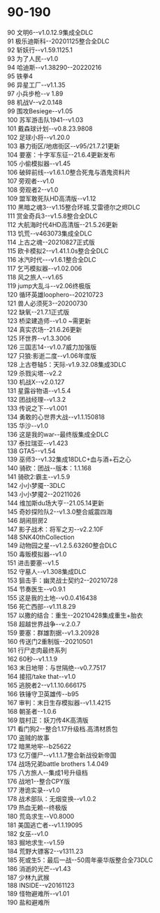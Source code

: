 # 90-190
90	文明6--v1.0.12.9集成全DLC<br> 
91	极乐迪斯科--20201125整合全DLC<br> 
92	斩妖行--v1.59.1125.1<br> 
93	为了人民--v1.0<br> 
94	哈迪斯--v1.38290--20220216<br> 
95	铁拳4<br> 
96	异星工厂--v1.1.35<br> 
97	小兵步枪--v 1.89<br> 
98	机战V--v2.0.148<br> 
99	围攻Besiege--v1.05<br> 
100	苏军游击队1941--v1.03<br> 
101	戴森球计划--v0.8.23.9808<br> 
102	足球小将--v1.20.0<br> 
103	暴力街区/地痞街区--v95/21.7.21更新<br> 
104	要塞：十字军东征--21.6.4更新发布<br> 
105	小偷模拟器--v1.45<br> 
106	破碎前线--v1.6.1.0整合死鬼与酒鬼资料片<br> 
107	旁观者--v1.0<br> 
108	旁观者2--v1.0<br> 
109	盟军敢死队HD高清版--v1.12<br> 
110 黑暗之魂3--v1.15整合环城.艾雷德尔之烬DLC<br> 
111	赏金奇兵3--v1.5.8整合全DLC<br> 
112	大航海时代4HD高清版--21.5.26更新<br> 
113	饥荒--v463073集成全DLC<br> 
114	上古之魂--20210827正式版<br> 
115	欧卡模拟2--v1.41.1.0s整合全DLC<br> 
116	冰汽时代---v1.6.1整合全DLC<br> 
117	乞丐模拟器--v1.02.006<br> 
118	风之旅人--v1.65<br> 
119	jump大乱斗--v2.06终极版<br> 
120	循环英雄loophero--20210723<br> 
121	兽人必须死3--20200730<br> 
122	缺氧--21.7.1正式版<br> 
123	桥梁建造师--v1.0 ~需更新<br> 
124	真实农场--21.6.26更新<br> 
125	环世界--v1.3.3006<br> 
126	三国志14--v1.0.7威力加强版<br> 
127 只狼:影逝二度--v1.06年度版<br> 
128	上古卷轴5：天际-v1.9.32.08集成3DLC<br> 
129	杀戮尖塔--v2.2<br> 
130	机战X--v2.0.127<br> 
131	星露谷物语--v1.5.4<br> 
132	团战经理--v1.3.2<br> 
133	传说之下--v1.001<br> 
134	勇敢的心世界大战--v1.1.150818<br> 
135	华沙--v1.0<br> 
136	这是我的war--最终版集成全DLC<br> 
137	泰拉瑞亚--v1.423<br> 
138 GTA5--v1.54<br> 
139 巫师3--v1.32集成18DLC+血与酒+石之心<br> 
140	骑砍：团战--版本：1.1.168<br> 
141 骑砍2:霸主--v1.5.9<br> 
142	小小梦魇--3DLC<br> 
143	小小梦魇2--20211026<br> 
144	维加斯du场大亨--21.05.14更新<br> 
145	奇妙探险队2--v1.3.0整合威震四海<br> 
146	胡闹厨房2<br> 
147	影子战术：将军之刃--v2.2.10F<br> 
148	SNK40thCollection<br> 
149	动物园之星--v1.2.5.63260整合DLC<br> 
150	毒贩模拟器--v1.0<br> 
151	进击要塞--v1.5<br> 
152	守墓人--v1.308集成DLC<br> 
153	狙击手：幽灵战士契约2--20210728<br> 
154	节奏医生--v0.9.1<br> 
155	这是我的土地--v0.0.416438<br> 
156	死亡西部--v1.11.8.29<br> 
157	以撒的结合：重生--20210428集成重生+胎衣<br> 
158	超越世界战争--v.2.0.7<br> 
159	要塞：群雄割据--v1.3.20928<br> 
160	传送门2重制版--20210501<br> 
161	行尸走肉最终系列<br> 
162	60秒--v1.1.1.9<br> 
163	末日地带：与世隔绝--v0.7.7517<br> 
164	接招/take that--v1.0<br> 
165	逃脱者2--v1.1.10.666175<br> 
166	铁锤守卫英雄传--b95<br> 
167	审判：末日生存模拟器--v1.1.4215<br> 
168	朝圣者--1.0.6<br> 
169	胧村正：妖刀传4K高清版<br> 
171	看门狗2--整合1.17升级档.高清材质包<br> 
170	盗贼的故事<br> 
172	暗黑地牢--b25622<br> 
173	亿万僵尸--v1.1.1.7整合新战役新帝国<br> 
174	战场兄弟battle brothers 1.4.049<br> 
175	八方旅人--集成1号升级档<br> 
176	战地1--整合CPY版<br> 
177	港诡实录--v1.0<br> 
178	战术部队：无烟变换--v1.0.2<br> 
179	热血无赖--终极版<br> 
180	荒岛求生--V0.8000<br> 
181	美国逃亡者--v1.1.19095<br> 
182	女巫--v1.0<br> 
183	掘地求生--v1.59<br> 
184	荒野大镖客2--v1311.23<br> 
185	死或生5：最后一战--50周年豪华版整合全73DLC<br> 
186	消逝的光芒--v1.43<br> 
187	少林九武猴<br> 
188	INSIDE--v20161123<br> 
189	怪物避难所--v1.01<br> 
190	盐和避难所